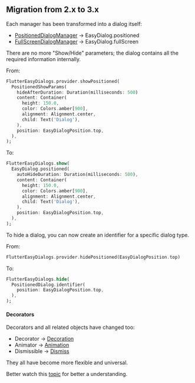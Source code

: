 ## Migration from 2.x to 3.x

Each manager has been transformed into a dialog itself:

* [PositionedDialogManager](https://pub.dev/packages/positioned_dialog_manager) -> EasyDialog.positioned
* [FullScreenDialogManager](https://pub.dev/packages/full_screen_dialog_manager) -> EasyDialog.fullScreen

There are no more "Show/Hide" parameters; the dialog contains all the required information internally.

From:

```dart
FlutterEasyDialogs.provider.showPositioned(
  PositionedShowParams(
    hideAfterDuration: Duration(milliseconds: 500)
    content: Container(
      height: 150.0,
      color: Colors.amber[900],
      alignment: Alignment.center,
      child: Text('Dialog'),
    ),
    position: EasyDialogPosition.top,
  ),
);
```

To:

```dart
FlutterEasyDialogs.show(
  EasyDialog.positioned(
    autoHideDuration: Duration(milliseconds: 500),
    content: Container(
      height: 150.0,
      color: Colors.amber[900],
      alignment: Alignment.center,
      child: Text('Dialog'),
    ),
    position: EasyDialogPosition.top,
  ),
);
```

To hide a dialog, you can now create an identifier for a specific dialog type.

From:

```dart
FlutterEasyDialogs.provider.hidePositioned(EasyDialogPosition.top)
```

To:

```dart
FlutterEasyDialogs.hide(
  PositionedDialog.identifier(
    position: EasyDialogPosition.top,
  ),
);
```

#### Decorators

Decorators and all related objects have changed too:

* Decorator -> [Decoration](https://pub.dev/documentation/flutter_easy_dialogs/3.0.0-dev.3/flutter_easy_dialogs/EasyDialogDecoration-class.html)
* Animator -> [Animation](https://pub.dev/documentation/flutter_easy_dialogs/3.0.0-dev.3/flutter_easy_dialogs/EasyDialogAnimation-class.html)
* Dismissible -> [Dismiss](https://pub.dev/documentation/flutter_easy_dialogs/3.0.0-dev.3/flutter_easy_dialogs/EasyDialogDismiss-class.html)

They all have become more flexible and universal.

Better watch this [topic](https://pub.dev/documentation/flutter_easy_dialogs/3.0.0-dev.3/topics/Decorations-topic.html) for better a understanding.